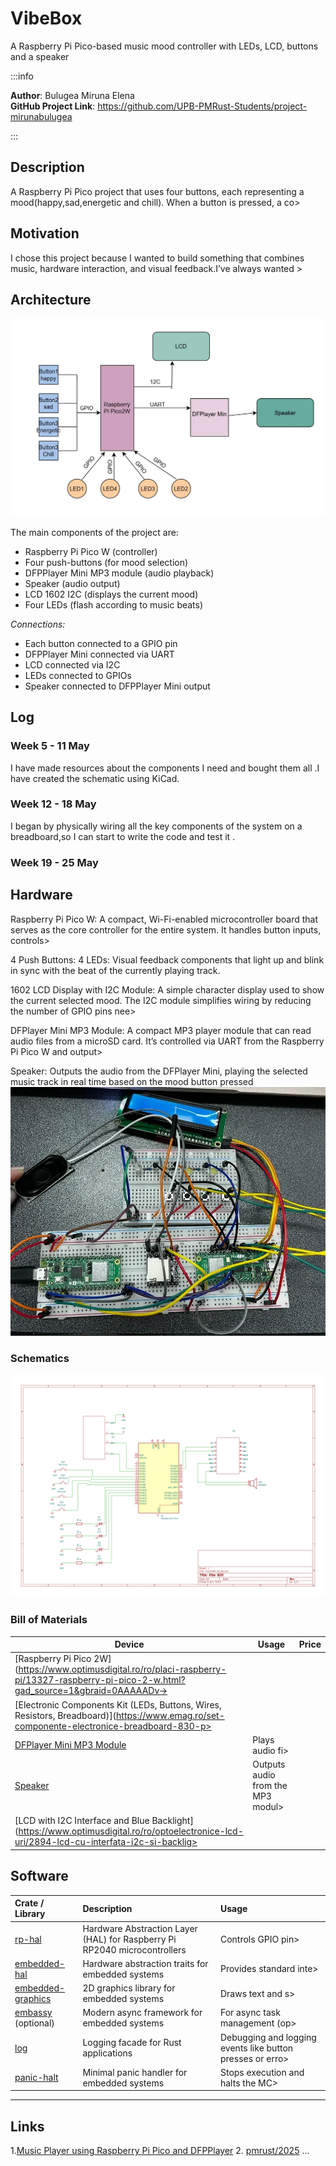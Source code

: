 # VibeBox
A Raspberry Pi Pico-based music mood controller with LEDs, LCD, buttons and a speaker

:::info

**Author**: Bulugea Miruna Elena \
**GitHub Project Link**: https://github.com/UPB-PMRust-Students/project-mirunabulugea

:::

## Description

A Raspberry Pi Pico project that uses four buttons, each representing a mood(happy,sad,energetic and chill). When a button is pressed, a co>

## Motivation

I chose this project because I wanted to build something that combines music, hardware interaction, and visual feedback.I’ve always wanted >
## Architecture

![DiagramKicad](pictures/DiagramComp.webp)

The main components of the project are:  

- Raspberry Pi Pico W (controller)  
- Four push-buttons (for mood selection)  
- DFPPlayer Mini MP3 module (audio playback)  
- Speaker (audio output)  
- LCD 1602 I2C (displays the current mood)  
- Four LEDs (flash according to music beats)

*Connections:*  
- Each button connected to a GPIO pin  
- DFPPlayer Mini connected via UART  
- LCD connected via I2C  
- LEDs connected to GPIOs  
- Speaker connected to DFPPlayer Mini output

## Log

<!-- write your progress here every week -->

### Week 5 - 11 May
I have made resources about the components I need and bought them all .I have created the schematic using KiCad.

### Week 12 - 18 May
I began by physically wiring all the key components of the system on a breadboard,so I can start to write the code and test it .

### Week 19 - 25 May

## Hardware

Raspberry Pi Pico W:
A compact, Wi-Fi-enabled microcontroller board that serves as the core controller for the entire system. It handles button inputs, controls>

4 Push Buttons:
4 LEDs:
Visual feedback components that light up and blink in sync with the beat of the currently playing track.

1602 LCD Display with I2C Module:
A simple character display used to show the current selected mood. The I2C module simplifies wiring by reducing the number of GPIO pins nee>

DFPlayer Mini MP3 Module:
A compact MP3 player module that can read audio files from a microSD card. It’s controlled via UART from the Raspberry Pi Pico W and output>

Speaker:
Outputs the audio from the DFPlayer Mini, playing the selected music track in real time based on the mood button pressed
![Hardware image](./pictures/Hardware.webp)

### Schematics
![Schematic](pictures/Scematic.svg)
### Bill of Materials
| Device | Usage | Price |
|--------|--------|-------|
| [Raspberry Pi Pico 2W](https://www.optimusdigital.ro/ro/placi-raspberry-pi/13327-raspberry-pi-pico-2-w.html?gad_source=1&gbraid=0AAAAADv->
| [Electronic Components Kit (LEDs, Buttons, Wires, Resistors, Breadboard)](https://www.emag.ro/set-componente-electronice-breadboard-830-p>
| [DFPlayer Mini MP3 Module](https://www.optimusdigital.ro/ro/audio/1484-modul-mp3-player-in-miniatura-dfplayer-mini.html) | Plays audio fi>
| [Speaker](https://ro.farnell.com/multicomp-pro/abs-224-rc/speaker-200hz-to-20khz-4ohm-83db/dp/1761631) | Outputs audio from the MP3 modul>
| [LCD with I2C Interface and Blue Backlight](https://www.optimusdigital.ro/ro/optoelectronice-lcd-uri/2894-lcd-cu-interfata-i2c-si-backlig>
## Software


| Crate / Library | Description | Usage |
|:----------------|:----------------------------------------|:------------------------------------|
| [rp-hal](https://github.com/rp-rs/rp-hal) | Hardware Abstraction Layer (HAL) for Raspberry Pi RP2040 microcontrollers | Controls GPIO pin>
| [embedded-hal](https://github.com/rust-embedded/embedded-hal) | Hardware abstraction traits for embedded systems | Provides standard inte>
| [embedded-graphics](https://github.com/embedded-graphics/embedded-graphics) | 2D graphics library for embedded systems | Draws text and s>
| [embassy](https://github.com/embassy-rs/embassy) (optional) | Modern async framework for embedded systems | For async task management (op>
| [log](https://github.com/rust-lang/log) | Logging facade for Rust applications | Debugging and logging events like button presses or erro>
| [panic-halt](https://github.com/rust-embedded/panic-halt) | Minimal panic handler for embedded systems | Stops execution and halts the MC>

---
## Links

<!-- Add a few links that inspired you and that you think you will use for your project -->

1.[Music Player using Raspberry Pi Pico and DFPPlayer](https://www.youtube.com/watch?v=1--GBKYXRyY)
2. [pmrust/2025](https://pmrust.pages.upb.ro/docs/fils_en/project)
...
